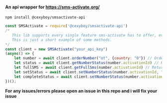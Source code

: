 #### An api wrapper for https://sms-activate.org/

`npm install @cexyboy/smsactivate-api`
```js
const SMSActivate = require('@cexyboy/smsactivate-api')
/*
   This lib supports every single feature sms-activate has to offer, even some undocumented endpoints.
   This is just a short example of some methods.
*/
const client = new SMSActivate("your_api_key")
(async() => {
    let number = await client.orderNumber("ot", {country: "0"}) // Ordering "any other" service with russian number
    let status = await client.getNumberStatus(number.activationId) // Returns current status for the number
    let fullSMS = await client.getFullSms(number.activationId) // Returns full sms that the number received, if the sms is not received it will return status
    let setStatus = await client.setNumberStatus(number.activationId, "1") // Inform about the readiness of the number (SMS sent to the number)
    let completeStatus = await client.setNumberStatus(number.activationId, "6") // Complete activation
})();
```

**For any issues/errors please open an issue in this repo and i will fix your issue**
